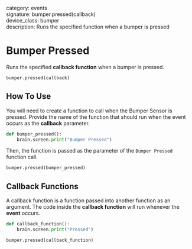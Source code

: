 category: events  
signature: bumper.pressed(callback)  
device_class: bumper  
description: Runs the specified function when a bumper is pressed  

# Bumper Pressed

Runs the specified **callback function** when a bumper is pressed.

```python
bumper.pressed(callback)
```

## How To Use

You will need to create a function to call when the Bumper Sensor is pressed. Provide the name of the function that should run when the event occurs as the **callback** parameter.

```python
def bumper_pressed():
    brain.screen.print("Bumper Pressed")
```

Then, the function is passed as the parameter of the `Bumper Pressed` function call.

```python
bumper.pressed(bumper_pressed)
```

## Callback Functions

A callback function is a function passed into another function as an argument. The code inside the **callback function** will run whenever the **event** occurs. 

```python
def callback_function():
    brain.screen.print("Pressed")

bumper.pressed(callback_function)
```

<advanced>
</advanced>